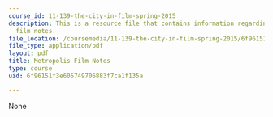 ```yaml
---
course_id: 11-139-the-city-in-film-spring-2015
description: This is a resource file that contains information regarding metropolis
  film notes.
file_location: /coursemedia/11-139-the-city-in-film-spring-2015/6f96151f3e605749706883f7ca1f135a_MIT11_139S15_Metropolis2.pdf
file_type: application/pdf
layout: pdf
title: Metropolis Film Notes
type: course
uid: 6f96151f3e605749706883f7ca1f135a

---
```

None
